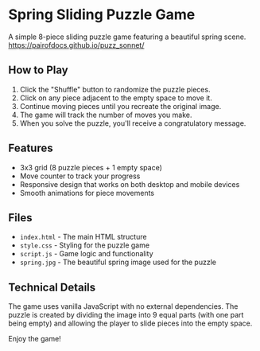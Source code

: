 # Spring Sliding Puzzle Game
A simple 8-piece sliding puzzle game featuring a beautiful spring scene.  
https://pairofdocs.github.io/puzz_sonnet/

## How to Play
1. Click the "Shuffle" button to randomize the puzzle pieces.
2. Click on any piece adjacent to the empty space to move it.
3. Continue moving pieces until you recreate the original image.
4. The game will track the number of moves you make.
5. When you solve the puzzle, you'll receive a congratulatory message.

## Features
- 3x3 grid (8 puzzle pieces + 1 empty space)
- Move counter to track your progress
- Responsive design that works on both desktop and mobile devices
- Smooth animations for piece movements

## Files
- `index.html` - The main HTML structure
- `style.css` - Styling for the puzzle game
- `script.js` - Game logic and functionality
- `spring.jpg` - The beautiful spring image used for the puzzle

## Technical Details
The game uses vanilla JavaScript with no external dependencies. The puzzle is created by dividing the image into 9 equal parts (with one part being empty) and allowing the player to slide pieces into the empty space.

Enjoy the game! 